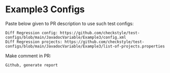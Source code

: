 # Example3 Configs
Paste below given to PR description to use such test configs:
```
Diff Regression config: https://github.com/checkstyle/test-configs/blob/main/JavadocVariable/Example3/config.xml
Diff Regression projects: https://github.com/checkstyle/test-configs/blob/main/JavadocVariable/Example3/list-of-projects.properties
```
Make comment in PR:
```
Github, generate report
```
